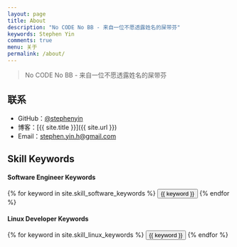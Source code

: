 ```yaml
---
layout: page
title: About
description: "No CODE No BB - 来自一位不愿透露姓名的屎带芬"
keywords: Stephen Yin
comments: true
menu: 关于
permalink: /about/
---
```


> No CODE No BB - 来自一位不愿透露姓名的屎带芬

## 联系

* GitHub：[@stephenyin](https://github.com/stephenyin)
* 博客：[{{ site.title }}]({{ site.url }})
* Email：<stephen.yin.h@gmail.com>

## Skill Keywords

#### Software Engineer Keywords
<div class="btn-inline">
    {% for keyword in site.skill_software_keywords %}
    <button class="btn btn-outline" type="button">{{ keyword }}</button>
    {% endfor %}
</div>

#### Linux Developer Keywords
<div class="btn-inline">
    {% for keyword in site.skill_linux_keywords %}
    <button class="btn btn-outline" type="button">{{ keyword }}</button>
    {% endfor %}
</div>
